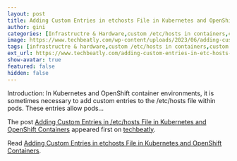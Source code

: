 ```yaml
---
layout: post
title: Adding Custom Entries in etchosts File in Kubernetes and OpenShift Containers
author: gini
categories: [Infrastructre & Hardware,custom /etc/hosts in containers,custom /etc/hosts in kubernetes pods,]
image: https://www.techbeatly.com/wp-content/uploads/2023/06/adding-custom-entries-in-etc-hosts-file-in-kubernetes-and-openshift-containers-1024x576.png
tags: [infrastructre & hardware,custom /etc/hosts in containers,custom /etc/hosts in kubernetes pods,custom entries in /etc/hosts file in kubernetes containers,custom entries in /etc/hosts file in openshift containers,edit /etc/hosts in openshift container,edit /etc/hosts in openshift pods,kubernetes edit /etc/hosts,]
ext_url: https://www.techbeatly.com/adding-custom-entries-in-etc-hosts-file-in-kubernetes-and-openshift-containers/
show-avatar: true
featured: false
hidden: false
---
```


<p>Introduction: In Kubernetes and OpenShift container environments, it is sometimes necessary to add custom entries to the /etc/hosts file within pods. These entries allow pods&#46;&#46;&#46;</p>
<p>The post <a href="https://www.techbeatly.com/adding-custom-entries-in-etc-hosts-file-in-kubernetes-and-openshift-containers/">Adding Custom Entries in /etc/hosts File in Kubernetes and OpenShift Containers</a> appeared first on <a href="https://www.techbeatly.com">techbeatly</a>.</p>

Read [Adding Custom Entries in etchosts File in Kubernetes and OpenShift Containers](https://www.techbeatly.com/adding-custom-entries-in-etc-hosts-file-in-kubernetes-and-openshift-containers/).